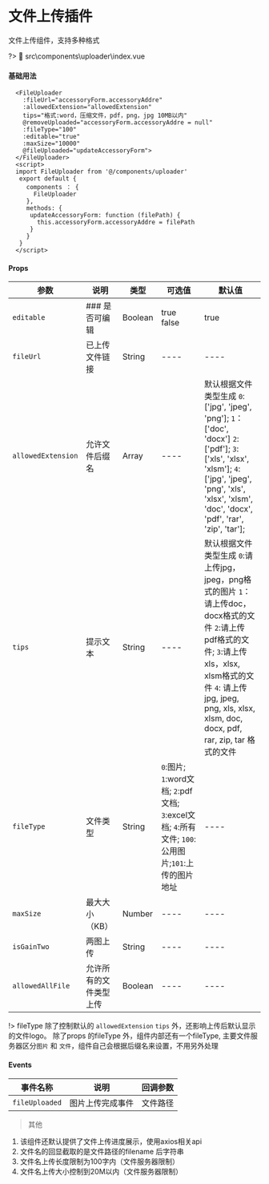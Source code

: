 # 文件上传插件

文件上传组件，支持多种格式

?> :file_folder: src\components\uploader\index.vue
#### 基础用法


```vue
  <FileUploader 
    :fileUrl="accessoryForm.accessoryAddre" 
    :allowedExtension="allowedExtension"
    tips="格式:word，压缩文件，pdf，png，jpg 10MB以内"
    @removeUploaded="accessoryForm.accessoryAddre = null"
    :fileType="100" 
    :editable="true" 
    :maxSize="10000"
    @fileUploaded="updateAccessoryForm">
  </FileUploader>
  <script>
  import FileUploader from '@/components/uploader'
   export default {
     components ： {
       FileUploader
     },
     methods: {
      updateAccessoryForm: function (filePath) {
        this.accessoryForm.accessoryAddre = filePath
      }
     }
   }
  </script>
```

#### Props

| 参数               | 说明                   | 类型    | 可选值                                                                                   | 默认值                                                                                                                                                                                                                         |
| ------------------ | ---------------------- | ------- | ---------------------------------------------------------------------------------------- | ------------------------------------------------------------------------------------------------------------------------------------------------------------------------------------------------------------------------------ |
| `editable`         | ### 是否可编辑             | Boolean | true false                                                                               | true                                                                                                                                                                                                                           |
| `fileUrl`          | 已上传文件链接         | String  | ----                                                                                     | ----                                                                                                                                                                                                                           |
| `allowedExtension` | 允许文件后缀名         | Array   | ----                                                                                     | 默认根据文件类型生成 `0`:['jpg', 'jpeg', 'png']; `1`：['doc', 'docx'] `2`:['pdf']; `3`:['xls', 'xlsx', 'xlsm']; `4`: ['jpg', 'jpeg', 'png', 'xls', 'xlsx', 'xlsm', 'doc', 'docx', 'pdf', 'rar', 'zip', 'tar'];                           |
| `tips`             | 提示文本               | String  | ----                                                                                     | 默认根据文件类型生成 `0`:请上传jpg，jpeg，png格式的图片 `1`：请上传doc，docx格式的文件 `2`:请上传pdf格式的文件; `3`:请上传xls，xlsx, xlsm格式的文件 `4`: 请上传jpg, jpeg, png, xls, xlsx, xlsm, doc, docx, pdf, rar, zip, tar 格式的文件 |
| `fileType`         | 文件类型               | String  | `0`:图片; `1`:word文档; `2`:pdf文档; `3`:excel文档; `4`:所有文件; `100`: 公用图片;`101`:上传的图片地址 | ----                                                                                                                                                                                                                           |
| `maxSize`          | 最大大小（KB）         | Number  | ----                                                                                     | ----                                                                                                                                                                                                                           |
| `isGainTwo`        | 两图上传               | String  | ----                                                                                     | ----                                                                                                                                                                                                                           |
| `allowedAllFile`   | 允许所有的文件类型上传 | Boolean | ----                                                                                     | ----                                                                                                                                                                                                                           |

!> fileType 除了控制默认的 `allowedExtension`  `tips` 外，还影响上传后默认显示的文件logo。 除了props 的fileType 外，组件内部还有一个fileType, 主要文件服务器区分`图片` 和 `文件`，组件自己会根据后缀名来设置，不用另外处理

#### Events

| 事件名称       | 说明             | 回调参数 |
| -------------- | ---------------- | -------- |
| `fileUploaded` | 图片上传完成事件 | 文件路径 |


> 其他

1. 该组件还默认提供了文件上传进度展示，使用axios相关api
2. 文件名的回显截取的是文件路径的filename 后字符串
3. 文件名上传长度限制为100字内（文件服务器限制）
4. 文件名上传大小控制到20M以内（文件服务器限制）